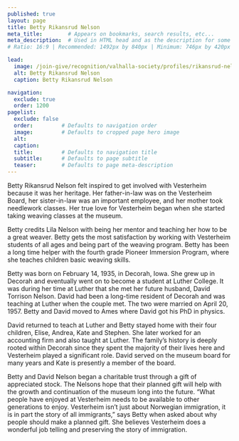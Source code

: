 ```yaml
---
published: true
layout: page
title: Betty Rikansrud Nelson
meta_title:        # Appears on bookmarks, search results, etc...
meta_description:  # Used in HTML head and as the description for some search engines
# Ratio: 16:9 | Recommended: 1492px by 840px | Minimum: 746px by 420px

lead:
  image: /join-give/recognition/valhalla-society/profiles/rikansrud-nelson--betty.jpg
  alt: Betty Rikansrud Nelson
  caption: Betty Rikansrud Nelson

navigation:
  exclude: true
  order: 1200
pagelist:
  exclude: false
  order:         # Defaults to navigation order  
  image:         # Defaults to cropped page hero image
  alt:
  caption:
  title:         # Defaults to navigation title
  subtitle:      # Defaults to page subtitle
  teaser:        # Defaults to page meta-description
---
```

Betty Rikansrud Nelson felt inspired to get involved with Vesterheim because it was her heritage. Her father-in-law was on the Vesterheim Board, her sister-in-law was an important employee, and her mother took needlework classes. Her true love for Vesterheim began when she started taking weaving classes at the museum.

Betty credits Lila Nelson with being her mentor and teaching her how to be a great weaver. Betty gets the most satisfaction by working with Vesterheim students of all ages and being part of the weaving program. Betty has been a long time helper with the fourth grade Pioneer Immersion Program, where she teaches children basic weaving skills.

Betty was born on February 14, 1935, in Decorah, Iowa. She grew up in Decorah and eventually went on to become a student at Luther College. It was during her time at Luther that she met her future husband, David Torrison Nelson. David had been a long-time resident of Decorah and was teaching at Luther when the couple met. The two were married on April 20, 1957. Betty and David moved to Ames where David got his PhD in physics.

David returned to teach at Luther and Betty stayed home with their four children, Elise, Andrea, Kate and Stephen. She later worked for an accounting firm and also taught at Luther. The family’s history is deeply rooted within Decorah since they spent the majority of their lives here and Vesterheim played a significant role. David served on the museum board for many years and Kate is presently a member of the board.

Betty and David Nelson began a charitable trust through a gift of appreciated stock. The Nelsons hope that their planned gift will help with the growth and continuation of the museum long into the future.  “What people have enjoyed at Vesterheim needs to be available to other generations to enjoy. Vesterheim isn’t just about Norwegian immigration, it is in part the story of all immigrants,” says Betty when asked about why people should make a planned gift. She believes Vesterheim does a wonderful job telling and preserving the story of immigration.